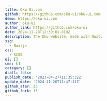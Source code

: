 ```yaml
---
title: Oku Ui.com
github: https://github.com/oku-ui/oku-ui.com
demo: https://oku-ui.com
author: oku-ui
author_link: https://github.com/oku-ui
date: 2024-11-28T12:30:01.810Z
description: The Oku website, made with Nuxt.
ssg:
  - Nuxtjs
css:
  - SCSS
ui: []
cms: []
category: []
draft: false
publish_date: '2023-04-27T11:35:32Z'
update_date: '2024-11-20T11:47:11Z'
github_star: 25
github_fork: 13
---
```


